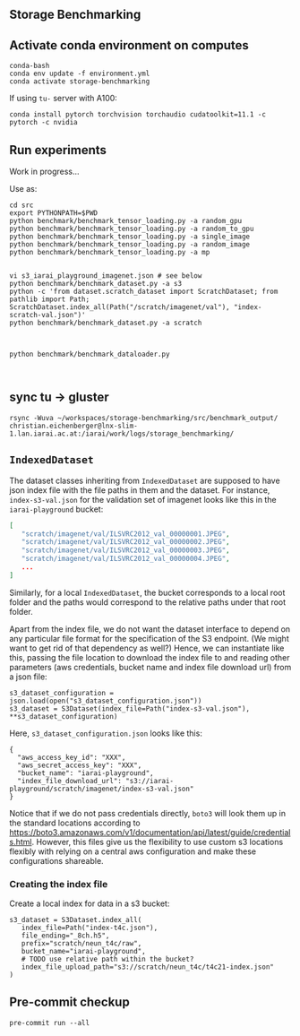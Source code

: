 ## Storage Benchmarking

## Activate conda environment on computes

```
conda-bash
conda env update -f environment.yml
conda activate storage-benchmarking
```

If using `tu-` server with A100:

`conda install pytorch torchvision torchaudio cudatoolkit=11.1 -c pytorch -c nvidia`

## Run experiments
Work in progress...

Use as:

```
cd src
export PYTHONPATH=$PWD
python benchmark/benchmark_tensor_loading.py -a random_gpu
python benchmark/benchmark_tensor_loading.py -a random_to_gpu
python benchmark/benchmark_tensor_loading.py -a single_image
python benchmark/benchmark_tensor_loading.py -a random_image
python benchmark/benchmark_tensor_loading.py -a mp


vi s3_iarai_playground_imagenet.json # see below
python benchmark/benchmark_dataset.py -a s3
python -c 'from dataset.scratch_dataset import ScratchDataset; from pathlib import Path; ScratchDataset.index_all(Path("/scratch/imagenet/val"), "index-scratch-val.json")'
python benchmark/benchmark_dataset.py -a scratch



python benchmark/benchmark_dataloader.py



```


## sync tu -> gluster
```
rsync -Wuva ~/workspaces/storage-benchmarking/src/benchmark_output/ christian.eichenberger@lnx-slim-1.lan.iarai.ac.at:/iarai/work/logs/storage_benchmarking/
```









## `IndexedDataset`

The dataset classes inheriting from `IndexedDataset` are supposed to have json index file with the file paths in them and the dataset.
For instance, `index-s3-val.json` for the validation set of imagenet looks like this in the `iarai-playground` bucket:
```json
[
   "scratch/imagenet/val/ILSVRC2012_val_00000001.JPEG",
   "scratch/imagenet/val/ILSVRC2012_val_00000002.JPEG",
   "scratch/imagenet/val/ILSVRC2012_val_00000003.JPEG",
   "scratch/imagenet/val/ILSVRC2012_val_00000004.JPEG",
   ...
]
```
Similarly, for a local `IndexedDataset`, the bucket corresponds to a local root folder and the paths would correspond to the relative paths under that root folder.

Apart from the index file, we do not want the dataset interface to depend on any particular file format for the specification of the S3 endpoint.
(We might want to get rid of that dependency as well?)
Hence, we can instantiate like this, passing the file location to download the index file to and reading other parameters (aws credentials, bucket name and index file download url) from a json file:
```
s3_dataset_configuration = json.load(open("s3_dataset_configuration.json"))
s3_dataset = S3Dataset(index_file=Path("index-s3-val.json"), **s3_dataset_configuration)
```
Here, `s3_dataset_configuration.json` looks like this:
```
{
  "aws_access_key_id": "XXX",
  "aws_secret_access_key": "XXX",
  "bucket_name": "iarai-playground",
  "index_file_download_url": "s3://iarai-playground/scratch/imagenet/index-s3-val.json"
}
```
Notice that if we do not pass credentials directly, `boto3` will look them up in the standard locations according to https://boto3.amazonaws.com/v1/documentation/api/latest/guide/credentials.html.
However, this files give us the flexibility to use custom s3 locations flexibly with relying on a central aws configuration and make these configurations shareable.

### Creating the index file

Create a local index for data in a s3 bucket:
```
s3_dataset = S3Dataset.index_all(
   index_file=Path("index-t4c.json"),
   file_ending="_8ch.h5",
   prefix="scratch/neun_t4c/raw",
   bucket_name="iarai-playground",
   # TODO use relative path within the bucket?
   index_file_upload_path="s3://scratch/neun_t4c/t4c21-index.json"
)
```

## Pre-commit checkup

`pre-commit run --all`
